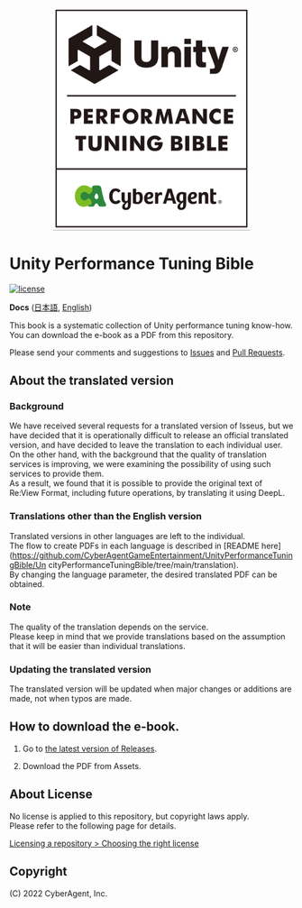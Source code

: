 <p align="center">
  <img width=350 src="Documentation/bible_logo.png" alt="UnityPerformanceTuningBible">
</p>

# Unity Performance Tuning Bible

[![license](https://img.shields.io/badge/PR-welcome-green.svg)](https://github.com/CyberAgentGameEntertainment/UnityPerformanceTuningBible/pulls)

**Docs** ([日本語](README.md), [English](README_EN.md))

This book is a systematic collection of Unity performance tuning know-how.  
You can download the e-book as a PDF from this repository.

Please send your comments and suggestions to [Issues](https://github.com/CyberAgentGameEntertainment/UnityPerformanceTuningBible/issues) and [Pull Requests](https://github.com/CyberAgentGameEntertainment/UnityPerformanceTuningBible/pulls).

## About the translated version
### Background
We have received several requests for a translated version of Isseus, but we have decided that it is operationally difficult to release an official translated version, and have decided to leave the translation to each individual user.  
On the other hand, with the background that the quality of translation services is improving, we were examining the possibility of using such services to provide them.  
As a result, we found that it is possible to provide the original text of Re:View Format, including future operations, by translating it using DeepL.  

### Translations other than the English version
Translated versions in other languages are left to the individual.  
The flow to create PDFs in each language is described in [README here](https://github.com/CyberAgentGameEntertainment/UnityPerformanceTuningBible/Un cityPerformanceTuningBible/tree/main/translation).  
By changing the language parameter, the desired translated PDF can be obtained.  

### Note
The quality of the translation depends on the service.  
Please keep in mind that we provide translations based on the assumption that it will be easier than individual translations.

### Updating the translated version
The translated version will be updated when major changes or additions are made, not when typos are made.  

## How to download the e-book.
1. Go to [the latest version of Releases](https://github.com/CyberAgentGameEntertainment/UnityPerformanceTuningBible/releases/latest).

2. Download the PDF from Assets.

## About License
No license is applied to this repository, but copyright laws apply.  
Please refer to the following page for details.

[Licensing a repository > Choosing the right license](https://docs.github.com/en/repositories/managing-your-repositorys-settings-and-features/customizing-your-repository/licensing-a-repository#choosing-the-right-license)

## Copyright
(C) 2022 CyberAgent, Inc.
